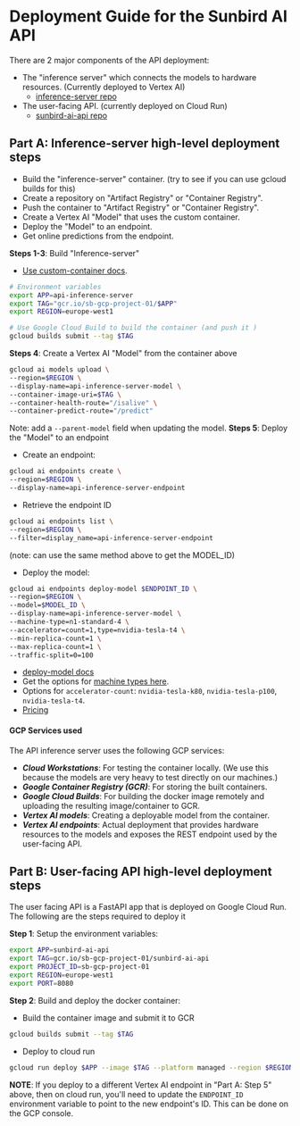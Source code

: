 # Deployment Guide for the Sunbird AI API
There are 2 major components of the API deployment:
- The "inference server" which connects the models to hardware resources. (Currently deployed to Vertex AI)
  - [inference-server repo](https://github.com/SunbirdAI/api-inference-server)
- The user-facing API. (currently deployed on Cloud Run)
  - [sunbird-ai-api repo](https://github.com/SunbirdAI/sunbird-ai-api)

## Part A: Inference-server high-level deployment steps
- Build the "inference-server" container. (try to see if you can use gcloud builds for this)
- Create a repository on "Artifact Registry" or "Container Registry". 
- Push the container to "Artifact Registry" or "Container Registry".
- Create a Vertex AI "Model" that uses the custom container.
- Deploy the "Model" to an endpoint.
- Get online predictions from the endpoint.

**Steps 1-3**: Build "Inference-server"
- [Use custom-container docs](https://cloud.google.com/vertex-ai/docs/predictions/use-custom-container).
```bash
# Environment variables
export APP=api-inference-server
export TAG="gcr.io/sb-gcp-project-01/$APP"
export REGION=europe-west1

# Use Google Cloud Build to build the container (and push it )
gcloud builds submit --tag $TAG
```
**Steps 4**: Create a Vertex AI "Model" from the container above
```bash
gcloud ai models upload \
--region=$REGION \
--display-name=api-inference-server-model \
--container-image-uri=$TAG \
--container-health-route="/isalive" \
--container-predict-route="/predict"
```
Note: add a `--parent-model` field when updating the model.
**Steps 5**: Deploy the "Model" to an endpoint
- Create an endpoint:
```bash
gcloud ai endpoints create \
--region=$REGION \
--display-name=api-inference-server-endpoint
```
- Retrieve the endpoint ID
```bash
gcloud ai endpoints list \
--region=$REGION \
--filter=display_name=api-inference-server-endpoint
```
(note: can use the same method above to get the MODEL_ID)
- Deploy the model:
```bash
gcloud ai endpoints deploy-model $ENDPOINT_ID \
--region=$REGION \
--model=$MODEL_ID \
--display-name=api-inference-server-model \
--machine-type=n1-standard-4 \
--accelerator=count=1,type=nvidia-tesla-t4 \
--min-replica-count=1 \
--max-replica-count=1 \
--traffic-split=0=100
```
- [deploy-model docs ](https://cloud.google.com/sdk/gcloud/reference/ai/endpoints/deploy-model)
- Get the options for [machine types here](https://cloud.google.com/vertex-ai/docs/predictions/configure-compute).
- Options for `accelerator-count`: `nvidia-tesla-k80`,  `nvidia-tesla-p100`, `nvidia-tesla-t4`.
- [Pricing](https://cloud.google.com/vertex-ai/pricing#custom-trained_models)


#### GCP Services used
The API inference server uses the following GCP services:
- **_Cloud Workstations_**: For testing the container locally. (We use this because the models are very heavy to test directly on our machines.)
- **_Google Container Registry (GCR)_**: For storing the built containers.
- **_Google Cloud Builds_**: For building the docker image remotely and uploading the resulting image/container to GCR.
- **_Vertex AI models_**: Creating a deployable model from the container.
- **_Vertex AI endpoints_**: Actual deployment that provides hardware resources to the models and exposes the REST endpoint used by the user-facing API.

## Part B: User-facing API high-level deployment steps
The user facing API is a FastAPI app that is deployed on Google Cloud Run. The following are the steps required to deploy it

**Step 1**: Setup the environment variables:
```bash
export APP=sunbird-ai-api
export TAG=gcr.io/sb-gcp-project-01/sunbird-ai-api
export PROJECT_ID=sb-gcp-project-01
export REGION=europe-west1
export PORT=8080
```

**Step 2**: Build and deploy the docker container:
- Build the container image and submit it to GCR
```bash
gcloud builds submit --tag $TAG
```

- Deploy to cloud run
```bash
gcloud run deploy $APP --image $TAG --platform managed --region $REGION --allow-unauthenticated
```

**NOTE**:
If you deploy to a different Vertex AI endpoint in "Part A: Step 5" above, then on cloud run, you'll need to update the `ENDPOINT_ID` environment variable to point to the new endpoint's ID.
This can be done on the GCP console.
